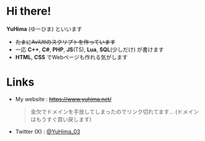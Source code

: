 # Hi there!
**YuHima**&nbsp;(ゆーひま)&nbsp;といいます

- ~~たまにAviUtlのスクリプトを作っています~~
- 一応 **C++**, **C#**, **PHP**, **JS**(TS), **Lua**, **SQL**(少しだけ) が書けます
- **HTML**, **CSS** でWebページも作れる気がします

# Links

- My website
  : ~~<https://www.yuhima.net/>~~
  > 金欠でドメインを手放してしまったのでリンク切れてます...
  > (ドメインはもうすぐ買い戻します)
- Twitter (X)
  : [@YuHima_03](https://www.twitter.com/YuHima_03/)

<!--
Edited by YuHima
Leatest 2024-02-08
-->
